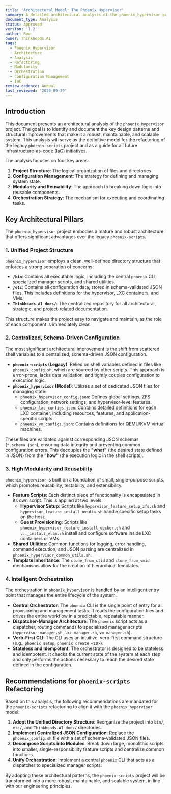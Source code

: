 ```yaml
---
title: 'Architectural Model: The Phoenix Hypervisor'
summary: A detailed architectural analysis of the phoenix_hypervisor project, establishing it as the model for future refactoring efforts. This document outlines key design patterns, structural improvements, and the orchestration strategy that ensure robustness and maintainability.
document_type: Analysis
status: Approved
version: '1.2'
author: Roo
owner: Thinkheads.AI
tags:
  - Phoenix Hypervisor
  - Architecture
  - Analysis
  - Refactoring
  - Modularity
  - Orchestration
  - Configuration Management
  - IaC
review_cadence: Annual
last_reviewed: '2025-09-30'
---
```


## Introduction

This document presents an architectural analysis of the `phoenix_hypervisor` project. The goal is to identify and document the key design patterns and structural improvements that make it a robust, maintainable, and scalable system. This analysis will serve as the definitive model for the refactoring of the legacy `phoenix-scripts` project and as a guide for all future infrastructure-as-code (IaC) initiatives.

The analysis focuses on four key areas:
1.  **Project Structure**: The logical organization of files and directories.
2.  **Configuration Management**: The strategy for defining and managing system state.
3.  **Modularity and Reusability**: The approach to breaking down logic into reusable components.
4.  **Orchestration Strategy**: The mechanism for executing and coordinating tasks.

## Key Architectural Pillars

The `phoenix_hypervisor` project embodies a mature and robust architecture that offers significant advantages over the legacy `phoenix-scripts`.

### 1. Unified Project Structure

`phoenix_hypervisor` employs a clean, well-defined directory structure that enforces a strong separation of concerns:

*   **`/bin`**: Contains all executable logic, including the central `phoenix` CLI, specialized manager scripts, and shared utilities.
*   **`/etc`**: Contains all configuration data, stored in schema-validated JSON files. This includes definitions for the hypervisor, LXC containers, and VMs.
*   **`Thinkheads.AI_docs/`**: The centralized repository for all architectural, strategic, and project-related documentation.

This structure makes the project easy to navigate and maintain, as the role of each component is immediately clear.

### 2. Centralized, Schema-Driven Configuration

The most significant architectural improvement is the shift from scattered shell variables to a centralized, schema-driven JSON configuration.

*   **`phoenix-scripts` (Legacy)**: Relied on shell variables defined in files like `phoenix_config.sh`, which are sourced by other scripts. This approach is error-prone, lacks data validation, and tightly couples configuration to execution logic.
*   **`phoenix_hypervisor` (Model)**: Utilizes a set of dedicated JSON files for managing state:
    *   `phoenix_hypervisor_config.json`: Defines global settings, ZFS configuration, network settings, and hypervisor-level features.
    *   `phoenix_lxc_configs.json`: Contains detailed definitions for each LXC container, including resources, features, and application-specific scripts.
    *   `phoenix_vm_configs.json`: Contains definitions for QEMU/KVM virtual machines.

These files are validated against corresponding JSON schemas (`*.schema.json`), ensuring data integrity and preventing common configuration errors. This decouples the **"what"** (the desired state defined in JSON) from the **"how"** (the execution logic in the shell scripts).

### 3. High Modularity and Reusability

`phoenix_hypervisor` is built on a foundation of small, single-purpose scripts, which promotes reusability, testability, and extensibility.

*   **Feature Scripts**: Each distinct piece of functionality is encapsulated in its own script. This is applied at two levels:
    *   **Hypervisor Setup**: Scripts like `hypervisor_feature_setup_zfs.sh` and `hypervisor_feature_install_nvidia.sh` handle specific setup tasks on the host.
    *   **Guest Provisioning**: Scripts like `phoenix_hypervisor_feature_install_docker.sh` and `..._install_vllm.sh` install and configure software inside LXC containers or VMs.
*   **Shared Utilities**: Common functions for logging, error handling, command execution, and JSON parsing are centralized in `phoenix_hypervisor_common_utils.sh`.
*   **Template Inheritance**: The `clone_from_ctid` and `clone_from_vmid` mechanisms allow for the creation of hierarchical templates.

### 4. Intelligent Orchestration

The orchestration in `phoenix_hypervisor` is handled by an intelligent entry point that manages the entire lifecycle of the system.

*   **Central Orchestrator**: The `phoenix` CLI is the single point of entry for all provisioning and management tasks. It reads the configuration files and drives the entire workflow in a predictable, repeatable manner.
*   **Dispatcher-Manager Architecture**: The `phoenix` script acts as a dispatcher, routing commands to specialized manager scripts (`hypervisor-manager.sh`, `lxc-manager.sh`, `vm-manager.sh`).
*   **Verb-First CLI**: The CLI uses an intuitive, verb-first command structure (e.g., `phoenix setup`, `phoenix create <ID>`).
*   **Stateless and Idempotent**: The orchestrator is designed to be stateless and idempotent. It checks the current state of the system at each step and only performs the actions necessary to reach the desired state defined in the configuration.

## Recommendations for `phoenix-scripts` Refactoring

Based on this analysis, the following recommendations are mandated for the `phoenix-scripts` refactoring to align it with the `phoenix_hypervisor` model:

1.  **Adopt the Unified Directory Structure**: Reorganize the project into `bin/`, `etc/`, and `Thinkheads.AI_docs/` directories.
2.  **Implement Centralized JSON Configuration**: Replace the `phoenix_config.sh` file with a set of schema-validated JSON files.
3.  **Decompose Scripts into Modules**: Break down large, monolithic scripts into smaller, single-responsibility feature scripts and centralize common functions.
4.  **Unify Orchestration**: Implement a central `phoenix` CLI that acts as a dispatcher to specialized manager scripts.

By adopting these architectural patterns, the `phoenix-scripts` project will be transformed into a more robust, maintainable, and scalable system, in line with our engineering principles.
